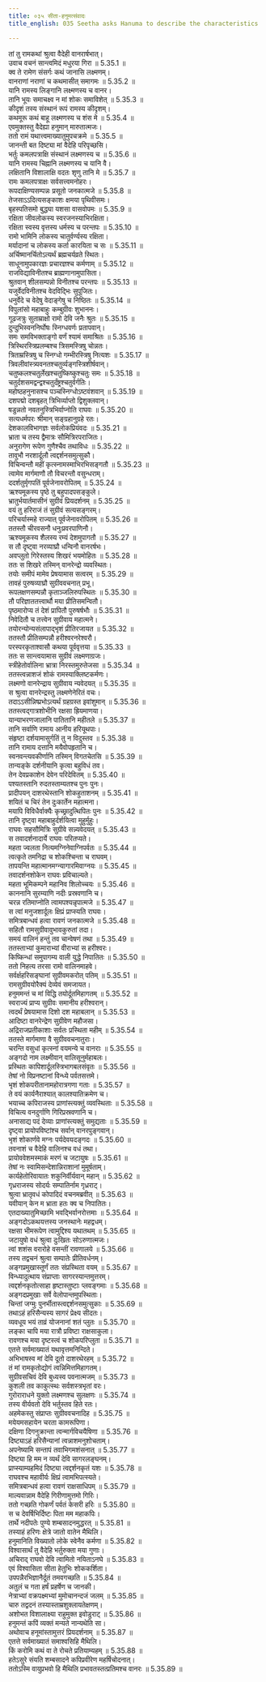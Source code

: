 ```yaml
---
title: ०३५ सीता-हनुमत्संवादः
title_english: 035 Seetha asks Hanuma to describe the characteristics

---
```

<div class="audioEmbed"  caption="श्रीराम-हरिसीताराममूर्ति-घनपाठिभ्यां वचनम्" src="https://archive.org/download/Ramayana-recitation-Sriram-harisItArAmamUrti-Ghanapaati-v2/Kanda_5/Kanda_5_SK-035-Seetha_asks_Hanuma_to_describe_the_characteristics.mp3"></div>

  
तां तु रामकथां श्रुत्वा वैदेही वानरार्षभात्।  
उवाच वचनं सान्त्वमिदं मधुरया गिरा ॥ 5.35.1 ॥   
क्व ते रामेण संसर्गः कथं जानासि लक्ष्मणम्।  
वानराणां नराणां च कथमासीत् समागमः ॥ 5.35.2 ॥   
यानि रामस्य लिङ्गानि लक्ष्मणस्य च वानर।  
तानि भूयः समाचक्ष्व न मां शोकः समाविशेत् ॥ 5.35.3 ॥   
कीदृशं तस्य संस्थानं रूपं रामस्य कीदृशम्।  
कथमूरू कथं बाहू लक्ष्मणस्य च शंस मे ॥ 5.35.4 ॥   
एवमुक्तस्तु वैदेह्या हनुमान् मारुतात्मजः।  
ततो रामं यथात्त्वमाख्यातुमुपचक्रमे ॥ 5.35.5 ॥   
जानन्ती बत दिष्ट्या मां वैदेहि परिपृच्छसि।  
भर्तुः कमलपत्राक्षि संस्थानं लक्ष्मणस्य च ॥ 5.35.6 ॥   
यानि रामस्य चिह्नानि लक्ष्मणस्य च यानि वै।  
लक्षितानि विशालाक्षि वदतः शृणु तानि मे ॥ 5.35.7 ॥   
रामः कमलपत्राक्षः सर्वसत्त्वमनोहरः।  
रूपदाक्षिण्यसम्पन्नः प्रसूतो जनकात्मजे ॥ 5.35.8 ॥   
तेजसाऽऽदित्यसङ्काशः क्षमया पृथिवीसमः।  
बृहस्पतिसमो बुद्ध्या यशसा वासवोपमः ॥ 5.35.9 ॥   
रक्षिता जीवलोकस्य स्वरजनस्याभिरक्षिता।  
रक्षिता स्वस्य वृत्तस्य धर्मस्य च परन्तपः ॥ 5.35.10 ॥   
रामो भामिनि लोकस्य चातुर्वर्ण्यस्य रक्षिता।  
मर्यादानां च लोकस्य कर्ता कारयिता च सः ॥ 5.35.11 ॥   
अर्चिष्मानर्चितोऽत्यर्थं ब्रह्मचर्यव्रते स्थितः।  
साधूनामुपकारज्ञः प्रचारज्ञश्च कर्मणाम् ॥ 5.35.12 ॥   
राजविद्याविनीतश्च ब्राह्मणानामुपासिता।  
श्रुतवान् शीलसम्पन्नो विनीतश्च परन्तपः ॥ 5.35.13 ॥   
यजुर्वेदविनीतश्च वेदविद्भिः सुपूजितः।  
धनुर्वेदे च वेदेषु वेदाङ्गेषु च निष्ठितः ॥ 5.35.14 ॥   
विपुलांसो महाबाहुः कम्बुग्रीवः शुभाननः।  
गूढजत्रुः सुताम्राक्षो रामो देवि जनैः श्रुतः ॥ 5.35.15 ॥   
दुन्दुभिस्वननिर्घोषः स्निग्धवर्णः प्रतापवान्।  
समः समविभक्ताङ्गो वर्णं श्यामं समाश्रितः ॥ 5.35.16 ॥   
त्रिस्थिरस्त्रिप्रलम्बश्च त्रिसमस्त्रिषु चोन्नतः।  
त्रिताम्रस्त्रिषु च स्निग्धो गम्भीरस्त्रिषु नित्यशः ॥ 5.35.17 ॥   
त्रिवलीवांस्त्र्यवनतश्चतुर्व्यङ्गस्त्रिशीर्षवान्।  
चतुष्कलश्चतुर्लेखश्चतुष्किष्कुश्चतुः समः ॥ 5.35.18 ॥   
चतुर्दशसमद्वन्द्वश्चतुर्दंष्ट्रश्चतुर्वर्गतिः।  
महोष्ठहनुनासश्च पञ्चस्निग्धोऽष्टवंशवान् ॥ 5.35.19 ॥   
दशपद्मो दशबृहत् त्रिभिर्व्याप्तो द्विशुक्लवान्।  
षडुन्नतो नवतनुस्त्रिभिर्वाप्नोति राघवः ॥ 5.35.20 ॥   
सत्यधर्मपरः श्रीमान् सङ्ग्रहानुग्रहे रतः।  
देशकालविभागज्ञः सर्वलोकप्रियंवदः ॥ 5.35.21 ॥   
भ्राता च तस्य द्वैमात्रः सौमित्रिरपराजितः।  
अनुरागेण रूपेण गुणैश्चैव तथाविधः ॥ 5.35.22 ॥   
तावुभौ नरशार्दूलौ त्वद्दर्शनसमुत्सुकौ।  
विचिन्वन्तौ महीं कृत्स्नामस्माभिरभिसङ्गतौ ॥ 5.35.23 ॥   
त्वामेव मार्गमाणौ तौ विचरन्तौ वसुन्धराम्।  
ददर्शतुर्मृगपतिं पूर्वजेनावरोपितम् ॥ 5.35.24 ॥   
ऋश्यमूकस्य पृष्ठे तु बहुपादपसङ्कुले।  
भ्रातुर्भयार्तमासीनं सुग्रीवं प्रियदर्शनम् ॥ 5.35.25 ॥   
वयं तु हरिराजं तं सुग्रीवं सत्यसङ्गरम्।  
परिचर्यास्महे राज्यात् पूर्वजेनावरोपितम् ॥ 5.35.26 ॥   
ततस्तौ चीरवसनौ धनुःप्रवरपाणिनौ।  
ऋश्यमूकस्य शैलस्य रम्यं देशमुपागतौ ॥ 5.35.27 ॥   
स तौ दृष्ट्वा नरव्याघ्रौ धन्विनौ वानरर्षभः।  
अवप्लुतो गिरेस्तस्य शिखरं भयमोहितः ॥ 5.35.28 ॥   
ततः स शिखरे तस्मिन् वानरेन्द्रो व्यवस्थितः।  
तयोः समीपं मामेव प्रेषयामास सत्वरम् ॥ 5.35.29 ॥   
तावहं पुरुषव्याघ्रौ सुग्रीववचनात् प्रभू।  
रूपलक्षणसम्पन्नौ कृताञ्जलिरुपस्थितः ॥ 5.35.30 ॥   
तौ परिज्ञाततत्त्वार्थौ मया प्रीतिसमन्वितौ।  
पृष्ठमारोप्य तं देशं प्रापितौ पुरुषर्षभौः ॥ 5.35.31 ॥   
निवेदितौ च तत्त्वेन सुग्रीवाय महात्मने।  
तयोरन्योन्यसंलापाद्भृशं प्रीतिरजायत ॥ 5.35.32 ॥   
ततस्तौ प्रीतिसम्पन्नौ हरीश्वरनरेश्वरौ।  
परस्परकृताश्वासौ कथया पूर्ववृत्तया ॥ 5.35.33 ॥   
ततः स सान्त्वयामास सुग्रीवं लक्ष्मणाग्रजः।  
स्त्रीहेतोर्वालिना भ्रात्रा निरस्तमुरुतेजसा ॥ 5.35.34 ॥   
ततस्त्वन्नाशजं शोकं रामस्याक्लिष्टकर्मणः।  
लक्ष्मणो वानरेन्द्राय सुग्रीवाय न्यवेदयत् ॥ 5.35.35 ॥   
स श्रुत्वा वानरेन्द्रस्तु लक्ष्मणेनेरितं वचः।  
तदाऽऽसीन्निष्प्रभोऽत्यर्थं ग्रहग्रस्त इवांशुमान् ॥ 5.35.36 ॥   
ततस्त्वद्गात्रशोभीनि रक्षसा ह्रियमाणया।  
यान्याभरणजालानि पातितानि महीतले ॥ 5.35.37 ॥   
तानि सर्वाणि रामाय आनीय हरियूथपाः।  
संहृष्टा दर्शयामासुर्गतिं तु न विदुस्तव ॥ 5.35.38 ॥   
तानि रामाय दत्तानि मयैवोपहृतानि च।  
स्वनवन्त्यवकीर्णानि तस्मिन् विगतचेतसि ॥ 5.35.39 ॥   
तान्यङ्के दर्शनीयानि कृत्वा बहुविधं तव।  
तेन देवप्रकाशेन देवेन परिदेवितम् ॥ 5.35.40 ॥   
पश्यतस्तानि रुदतस्ताम्यतश्च पुनः पुनः।  
प्रादीपयन् दाशरथेस्तानि शोकहुताशनम् ॥ 5.35.41 ॥   
शयितं च चिरं तेन दुःकार्तेन महात्मना।  
मयापि विविधैर्वाक्यैः कृच्छ्रादुत्थिपितः पुनः ॥ 5.35.42 ॥   
तानि दृष्ट्वा महाबाहुर्दर्शयित्वा मुहुर्मुहुः।  
राघवः सहसौमित्रिः सुग्रीवे सन्न्यवेदयत् ॥ 5.35.43 ॥   
स तवादर्शनादार्ये राघवः परितप्यते।  
महता ज्वलता नित्यमग्निनेवाग्निपर्वतः ॥ 5.35.44 ॥   
त्वत्कृते तमनिद्रा च शोकश्चिन्ता च राघवम्।  
तापयन्ति महात्मानमग्न्यागारमिवाग्नयः ॥ 5.35.45 ॥   
तवादर्शनशोकेन राघवः प्रविचाल्यते।  
महता भूमिकम्पने महानिव शिलोच्चयः ॥ 5.35.46 ॥   
काननानि सुरम्याणि नदीः प्रस्रवणानि च।  
चरन्न रतिमाप्नोति त्वामपश्यन्नृपात्मजे ॥ 5.35.47 ॥   
स त्वां मनुजशार्दूलः क्षिप्रं प्राप्स्यति राघवः।  
समित्रबान्धवं हत्वा रावणं जनकात्मजे ॥ 5.35.48 ॥   
सहितौ रामसुग्रीवावुभावकुरुतां तदा।  
समयं वालिनं हन्तुं तव चान्वेषणं तथा ॥ 5.35.49 ॥   
ततस्ताभ्यां कुमाराभ्यां वीराभ्यां स हरीश्वरः।  
किष्किन्धां समुपागम्य वाली युद्धे निपातितः ॥ 5.35.50 ॥   
ततो निहत्य तरसा रामो वालिनमाहवे।  
सर्वर्क्षहरिसङ्घानां सुग्रीवमकरोत् पतिम् ॥ 5.35.51 ॥   
रामसुग्रीवयोरैक्यं देव्येवं समजायत।  
हनुममन्तं च मां विद्धि तयोर्दूतमिहागतम् ॥ 5.35.52 ॥   
स्वराज्यं प्राप्य सुग्रीवः समानीय हरीश्वरान्।  
त्वदर्थं प्रेषयामास दिशो दश महाबलान् ॥ 5.35.53 ॥   
आदिष्टा वानरेन्द्रेण सुग्रीवेण महौजसा।  
अद्रिराजप्रतीकाशाः सर्वतः प्रस्थिता महीम् ॥ 5.35.54 ॥   
ततस्ते मार्गमाणा वै सुग्रीववचनातुराः।  
चरन्ति वसुधां कृत्स्नां वयमन्ये च वानराः ॥ 5.35.55 ॥   
अङ्गदो नाम लक्ष्मीवान् वालिसूनुर्महाबलः।  
प्रस्थितः कापिशार्दूलस्त्रिभागबलसंवृतः ॥ 5.35.56 ॥   
तेषां नो विप्रनष्टानां विन्ध्ये पर्वतसत्तमे।  
भृशं शोकपरीतानामहोरात्रगणा गताः ॥ 5.35.57 ॥   
ते वयं कार्यनैराश्यात् कालश्यातिक्रमेण च।  
भयाच्च कपिराजस्य प्राणांस्त्यक्तुं व्यवस्थिताः ॥ 5.35.58 ॥   
विचित्य वनदुर्गाणि गिरिप्रस्रवणानि च।  
अनासाद्य पदं देव्याः प्राणांस्त्यक्तुं समुद्यताः ॥ 5.35.59 ॥   
दृष्ट्वा प्रायोपविष्टांश्च सर्वान् वानरपुङ्गवान्।  
भृशं शोकार्णवे मग्नः पर्यदेवयदङ्गदः ॥ 5.35.60 ॥   
तवनाशं च वैदेहि वालिनश्च वधं तथा।  
प्रायोववेशमस्माकं मरणं च जटायुषः ॥ 5.35.61 ॥   
तेषां नः स्वामिसन्देशान्निराशानां मुमूर्षताम्।  
कार्यहेतोरिवायातः शकुनिर्वीर्यवान् महान् ॥ 5.35.62 ॥   
गृध्रराजस्य सोदर्यः सम्पातिर्नाम गृध्रराट्।  
श्रुत्वा भ्रातृवधं कोपादिदं वचनमब्रवीत् ॥ 5.35.63 ॥   
यवीयान् केन म भ्राता हतः क्व च निपातितः।  
एतदाख्यातुमिच्छामि भवद्भिर्वानरोत्तमाः ॥ 5.35.64 ॥   
अङ्गदोऽकथयत्तस्य जनस्थानेः महद्वधम्।  
रक्षसा भीमरूपेण त्वामुद्दिश्य यथातथम् ॥ 5.35.65 ॥   
जटायुषो वधं श्रुत्वा दुःखितः सोऽरुणात्मजः।  
त्वां शशंस वरारोहे वसन्तीं रावणालये ॥ 5.35.66 ॥   
तस्य तद्वचनं श्रुत्वा सम्पातेः प्रीतिवर्धनम्।  
अङ्गप्रमुखास्तूर्णं ततः संप्रस्थिता वयम् ॥ 5.35.67 ॥   
विन्ध्यादुत्थाय संप्राप्ताः सागरस्यान्तमुत्तरम्।  
त्वद्दर्शनकृतोत्साहा हृष्टास्तुष्टाः प्लवङ्गमाः ॥ 5.35.68 ॥   
अङ्गदप्रमुखाः सर्वे वेलोपान्तमुपस्थिताः।  
चिन्तां जग्मुः पुनर्भीतास्त्वद्दर्शनसमुत्सुकाः ॥ 5.35.69 ॥   
तथाऽहं हरिसैन्यस्य सागरं प्रेक्ष्य सीदतः।  
व्यवधूय भयं ताव्रं योजनानां शतं प्लुतः ॥ 5.35.70 ॥   
लङ्का चापि मया रात्रौ प्रविष्टा राक्षसाकुला।  
रावणश्च मया दृष्टस्त्वं च शोकपरिप्लुता ॥ 5.35.71 ॥   
एतत्ते सर्वमाख्यातं यथावृत्तमनिन्दिते।  
अभिभाषस्व मां देवि दूतो दाशरथेरहम् ॥ 5.35.72 ॥   
तं मां रामकृतोद्योगं त्वन्निमित्तमिहागतम्।  
सुग्रीवसचिवं देवि बुध्यस्व पवनात्मजम् ॥ 5.35.73 ॥   
कुशली तव काकुत्स्थः सर्वशस्त्रभृतां वरः।  
गुरोराराधने युक्तो लक्ष्मणश्च सुलक्षणः ॥ 5.35.74 ॥   
तस्य वीर्यवतो देवि भर्तुस्तव हिते रतः।  
अहमेकस्तु संप्राप्तः सुग्रीववचनादिह ॥ 5.35.75 ॥   
मयेयमसहायेन चरता कामरूपिणा।  
दक्षिणा दिगनुक्रान्ता त्वन्मार्गविचयैषिणा ॥ 5.35.76 ॥   
दिष्ट्याऽहं हरिसैन्यानां त्वन्नाशमनुशोचताम्।  
अपनेष्यामि सन्तापं तवाभिगमशंसनात् ॥ 5.35.77 ॥   
दिष्ट्या हि मम न व्यर्थं देवि सागरलङ्घनम्।  
प्राप्स्याम्यहमिदं दिष्ट्या त्वद्दर्शनकृतं यशः ॥ 5.35.78 ॥   
राघवश्च महावीर्यः क्षिप्रं त्वामभिपत्स्यते।  
समित्रबान्धवं हत्वा रावणं राक्षसाधिपम् ॥ 5.35.79 ॥   
माल्यवान्नाम वैदेहि गिरीणामुत्तमो गिरिः।  
ततो गच्छति गोकर्णं पर्वतं केसरी हरिः ॥ 5.35.80 ॥   
स च देवर्षिभिर्दिष्टः पिता मम महाकपिः।  
तार्थे नदीपतेः पुण्ये शम्बसादनमुद्धरत् ॥ 5.35.81 ॥   
तस्याहं हरिणः क्षेत्रे जातो वातेन मैथिलि।  
हनुमानिति विख्यातो लोके स्वेनैव कर्मणा ॥ 5.35.82 ॥   
विश्वासार्थं तु वैदेहि भर्तुरुक्ता मया गुणाः।  
अचिराद् राघवो देवि त्वामितो नयिताऽनघे ॥ 5.35.83 ॥   
एवं विश्वासिता सीता हेतुभिः शोककर्शिता।  
उपपन्नैरभिज्ञानैर्दूतं तमवगच्छति ॥ 5.35.84 ॥   
अतुलं च गता हर्षं प्रहर्षेण च जानकी।  
नेत्राभ्यां वक्रपक्ष्मभ्यां मुमोचानन्दजं जलम् ॥ 5.35.85 ॥   
चारु तद्वदनं तस्यास्ताम्रशुक्लायतेक्षणम्।  
अशोभत विशालाक्ष्या राहुमुक्त इवोडुराट् ॥ 5.35.86 ॥   
हनुमन्तं कपिं व्यक्तं मन्यते नान्यथेति सा।  
अथोवाच हनूमांस्तामुत्तरं प्रियदर्शनाम् ॥ 5.35.87 ॥   
एतत्ते सर्वमाख्यातं समाश्वसिहि मैथिलि।  
किं करोमि कथं वा ते रोचते प्रतियाम्यहम् ॥ 5.35.88 ॥   
हतेऽसुरे संयति शम्बसादने कपिप्रवीरेण महर्षिचोदनात्।  
ततोऽस्मि वायुप्रभवो हि मैथिलि प्रभावतस्तत्प्रतिमश्च वानरः ॥ 5.35.89 ॥   